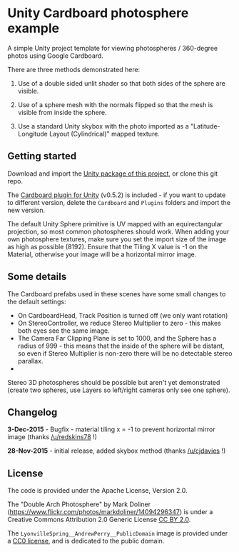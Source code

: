 # Unity Cardboard photosphere example

A simple Unity project template for viewing photospheres / 360-degree photos using Google Cardboard.

There are three methods demonstrated here:

  1. Use of a double sided unlit shader so that both sides of the sphere are visible.

  2. Use of a sphere mesh with the normals flipped so that the mesh is visible from inside the sphere.

  3. Use a standard Unity skybox with the photo imported as a "Latitude-Longitude Layout (Cylindrical)" mapped texture.

## Getting started

Download and import the [Unity package of this project](https://github.com/omgwtfgames/unity-cardboard-photosphere/raw/master/unity-cardboard-photosphere.unitypackage), or clone this git repo.

The [Cardboard plugin for Unity](https://github.com/googlesamples/cardboard-unity) (v0.5.2) is included - if you want to update to different version, delete the `Cardboard` and `Plugins` folders and import the new version.

The default Unity Sphere primitive is UV mapped with an equirectangular projection, so most common photospheres should work. When adding your own photosphere textures, make sure you set the import size of the image as high as possible (8192). Ensure that the Tiling X value is -1 on the Material, otherwise your image will be a horizontal mirror image.

## Some details

The Cardboard prefabs used in these scenes have some small changes to the default settings:

  * On CardboardHead, Track Position is turned off (we only want rotation)
  * On StereoController, we reduce Stereo Multiplier to zero - this makes both eyes see the same image.
  * The Camera Far Clipping Plane is set to 1000, and the Sphere has a radius of 999 - this means that the inside of the sphere will be distant, so even if Stereo Multiplier is non-zero there will be no detectable stereo parallax.
  *

Stereo 3D photospheres should be possible but aren't yet demonstrated (create two spheres, use Layers so left/right cameras only see one sphere).

## Changelog

**3-Dec-2015** - Bugfix - material tiling x = -1 to prevent horizontal mirror image (thanks [/u/redskins78](https://www.reddit.com/user/redskins78) !)

**28-Nov-2015** - initial release, added skybox method (thanks [/u/cjdavies](https://www.reddit.com/user/cjdavies) !)

## License

The code is provided under the Apache License, Version 2.0.

The "Double Arch Photosphere" by Mark Doliner (https://www.flickr.com/photos/markdoliner/14094296347) is under a Creative Commons Attribution 2.0 Generic License [CC BY 2.0](https://creativecommons.org/licenses/by/2.0/).

The `LyonvilleSpring__AndrewPerry__PublicDomain` image is provided under a [CC0 license](https://creativecommons.org/publicdomain/zero/1.0/), and is dedicated to the public domain.
